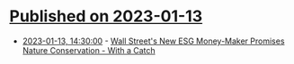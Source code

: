# [Published on 2023-01-13](index.md)

* [2023-01-13, 14:30:00](https://slashdot.org/story/23/01/13/1152236/wall-streets-new-esg-money-maker-promises-nature-conservation---with-a-catch?utm_source=rss1.0mainlinkanon&utm_medium=feed) - [Wall Street's New ESG Money-Maker Promises Nature Conservation - With a Catch](https://slashdot.org/story/23/01/13/1152236/wall-streets-new-esg-money-maker-promises-nature-conservation---with-a-catch?utm_source=rss1.0mainlinkanon&utm_medium=feed)
